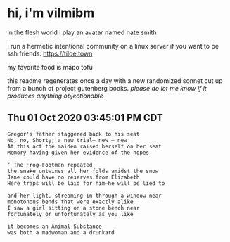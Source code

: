 # hi, i'm vilmibm

in the flesh world i play an avatar named nate smith

i run a hermetic intentional community on a linux server if you want to be ssh friends: https://tilde.town

my favorite food is mapo tofu

this readme regenerates once a day with a new randomized sonnet cut up from a bunch of project gutenberg books.
_please do let me know if it produces anything objectionable_

## Thu 01 Oct 2020 03:45:01 PM CDT

    Gregor's father staggered back to his seat
    No, no, Shorty; a new trial— new — new
    At this act the maiden raised herself on her seat
    Memory having given her evidence of the hopes
    
    ’ The Frog-Footman repeated
    the snake untwines all her folds amidst the snow
    Jane could have no reserves from Elizabeth
    Here traps will be laid for him—he will be lied to
    
    and her light, streaming in through a window near
    monotonous bends that were exactly alike
    I saw a girl sitting on a stone bench near
    fortunately or unfortunately as you like
    
    it becomes an Animal Substance
    was both a madwoman and a drunkard
